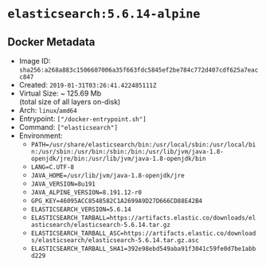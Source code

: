 # `elasticsearch:5.6.14-alpine`

## Docker Metadata

- Image ID: `sha256:a268a883c1506607006a35f663fdc5845ef2be784c772d407cdf625a7eacc847`
- Created: `2019-01-31T03:26:41.422485111Z`
- Virtual Size: ~ 125.69 Mb  
  (total size of all layers on-disk)
- Arch: `linux`/`amd64`
- Entrypoint: `["/docker-entrypoint.sh"]`
- Command: `["elasticsearch"]`
- Environment:
  - `PATH=/usr/share/elasticsearch/bin:/usr/local/sbin:/usr/local/bin:/usr/sbin:/usr/bin:/sbin:/bin:/usr/lib/jvm/java-1.8-openjdk/jre/bin:/usr/lib/jvm/java-1.8-openjdk/bin`
  - `LANG=C.UTF-8`
  - `JAVA_HOME=/usr/lib/jvm/java-1.8-openjdk/jre`
  - `JAVA_VERSION=8u191`
  - `JAVA_ALPINE_VERSION=8.191.12-r0`
  - `GPG_KEY=46095ACC8548582C1A2699A9D27D666CD88E42B4`
  - `ELASTICSEARCH_VERSION=5.6.14`
  - `ELASTICSEARCH_TARBALL=https://artifacts.elastic.co/downloads/elasticsearch/elasticsearch-5.6.14.tar.gz`
  - `ELASTICSEARCH_TARBALL_ASC=https://artifacts.elastic.co/downloads/elasticsearch/elasticsearch-5.6.14.tar.gz.asc`
  - `ELASTICSEARCH_TARBALL_SHA1=392e98ebd549aba91f3041c59fe0d7be1abbd229`
